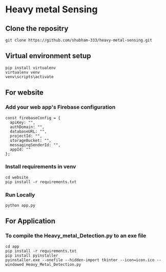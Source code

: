 # Heavy metal Sensing

## Clone the repositry
`git clone https://github.com/shubham-333/heavy-metal-sensing.git`

## Virtual environment setup
```
pip install virtualenv
virtualenv venv
venv\scripts\activate
```

## For website

### Add your web app's Firebase configuration
```
const firebaseConfig = {
  apiKey: "",
  authDomain: "",
  databaseURL: "",
  projectId: "",
  storageBucket: "",
  messagingSenderId: "",
  appId: ""
};
```
### Install requirements in venv
```
cd website
pip install -r requirements.txt
```

### Run Locally
```
python app.py
```  

## For Application

### To compile the Heavy_metal_Detection.py to an exe file
```
cd app
pip install -r requirements.txt
pip install pyinstaller
pyinstaller.exe --onefile --hidden-import tkinter --icon=icon.ico --windowed Heavy_Metal_Detection.py
```
